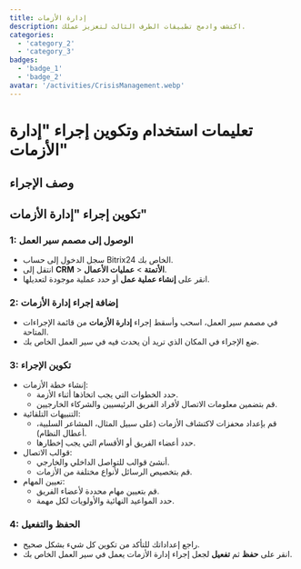 ```yaml
---
title: إدارة الأزمات
description: اكتشف وادمج تطبيقات الطرف الثالث لتعزيز عملك.
categories: 
  - 'category_2'
  - 'category_3'
badges: 
  - 'badge_1'
  - 'badge_2'
avatar: '/activities/CrisisManagement.webp'
---
```

# تعليمات استخدام وتكوين إجراء "إدارة الأزمات"

## وصف الإجراء

## **تكوين إجراء "إدارة الأزمات"**

### 1: الوصول إلى مصمم سير العمل
- سجل الدخول إلى حساب Bitrix24 الخاص بك.
- انتقل إلى **CRM** > **الأتمتة** > **عمليات الأعمال**.
- انقر على **إنشاء عملية عمل** أو حدد عملية موجودة لتعديلها.

### 2: إضافة إجراء إدارة الأزمات
- في مصمم سير العمل، اسحب وأسقط إجراء **إدارة الأزمات** من قائمة الإجراءات المتاحة.
- ضع الإجراء في المكان الذي تريد أن يحدث فيه في سير العمل الخاص بك.

### 3: تكوين الإجراء
- إنشاء خطة الأزمات:
  - حدد الخطوات التي يجب اتخاذها أثناء الأزمة.
  - قم بتضمين معلومات الاتصال لأفراد الفريق الرئيسيين والشركاء الخارجيين.
- التنبيهات التلقائية:
  - قم بإعداد محفزات لاكتشاف الأزمات (على سبيل المثال، المشاعر السلبية، أعطال النظام).
  - حدد أعضاء الفريق أو الأقسام التي يجب إخطارها.
- قوالب الاتصال:
  - أنشئ قوالب للتواصل الداخلي والخارجي.
  - قم بتخصيص الرسائل لأنواع مختلفة من الأزمات.
- تعيين المهام:
  - قم بتعيين مهام محددة لأعضاء الفريق.
  - حدد المواعيد النهائية والأولويات لكل مهمة.

### 4: الحفظ والتفعيل
- راجع إعداداتك للتأكد من تكوين كل شيء بشكل صحيح.
- انقر على **حفظ** ثم **تفعيل** لجعل إجراء إدارة الأزمات يعمل في سير العمل الخاص بك.